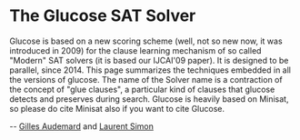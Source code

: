 # The Glucose SAT Solver

Glucose is based on a new scoring scheme (well, not so new now, it was introduced in 2009) for the clause learning mechanism of so called "Modern" SAT solvers
(it is based our IJCAI'09 paper).
It is designed to be parallel, since 2014.
This page summarizes the techniques embedded in all the versions of glucose.
The name of the Solver name is a contraction of the concept of "glue clauses", a particular kind of clauses that glucose detects and preserves during search.
Glucose is heavily based on Minisat, so please do cite Minisat also if you want to cite Glucose.

-- [Gilles Audemard](http://www.cril.fr/~audemard/) and [Laurent Simon](http://www.labri.fr/perso/lsimon/)
